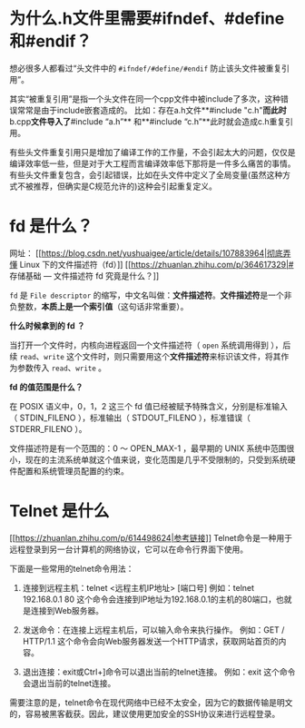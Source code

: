 #  为什么.h文件里需要#ifndef、#define和#endif？

想必很多人都看过“头文件中的 `#ifndef/#define/#endif` 防止该头文件被重复引用”。

其实“被重复引用”是指一个头文件在同一个cpp文件中被include了多次，这种错误常常是由于include嵌套造成的。  比如：存在a.h文件**#include "c.h"**而此时**b.cpp**文件导入了**#include “a.h”** 和**#include “c.h”**此时就会造成c.h重复引用。

有些头文件重复引用只是增加了编译工作的工作量，不会引起太大的问题，仅仅是编译效率低一些，但是对于大工程而言编译效率低下那将是一件多么痛苦的事情。  有些头文件重复包含，会引起错误，比如在头文件中定义了全局变量(虽然这种方式不被推荐，但确实是C规范允许的)这种会引起重复定义。

# **fd 是什么？**

网址：
[[https://blog.csdn.net/yushuaigee/article/details/107883964|彻底弄懂 Linux 下的文件描述符（fd）]]
[[https://zhuanlan.zhihu.com/p/364617329|# 存储基础 — 文件描述符 fd 究竟是什么？]]

`fd` 是 `File descriptor` 的缩写，中文名叫做：**文件描述符**。**文件描述符**是一个非负整数，**本质上是一个索引值**（这句话非常重要）。

**什么时候拿到的 fd ？**

当打开一个文件时，内核向进程返回一个文件描述符（ `open` 系统调用得到 ），后续 `read`、`write` 这个文件时，则只需要用这个**文件描述符**来标识该文件，将其作为参数传入 `read`、`write` 。

**fd 的值范围是什么？**

在 POSIX 语义中，0，1，2 这三个 fd 值已经被赋予特殊含义，分别是标准输入（ STDIN_FILENO ），标准输出（ STDOUT_FILENO ），标准错误（ STDERR_FILENO ）。

文件描述符是有一个范围的：0 ～ OPEN_MAX-1 ，最早期的 UNIX 系统中范围很小，现在的主流系统单就这个值来说，变化范围是几乎不受限制的，只受到系统硬件配置和系统管理员配置的约束。

# Telnet 是什么
[[https://zhuanlan.zhihu.com/p/614498624|参考链接]]
Telnet命令是一种用于远程登录到另一台计算机的网络协议，它可以在命令行界面下使用。

下面是一些常用的telnet命令用法： 

1. 连接到远程主机：telnet <远程主机IP地址> \[端口号\] 例如：telnet 192.168.0.1 80 这个命令会连接到IP地址为192.168.0.1的主机的80端口，也就是连接到Web服务器。 

2. 发送命令：在连接上远程主机后，可以输入命令来执行操作。 例如：GET / HTTP/1.1 这个命令会向Web服务器发送一个HTTP请求，获取网站首页的内容。 

3. 退出连接：exit或Ctrl+]命令可以退出当前的telnet连接。 例如：exit 这个命令会退出当前的telnet连接。 

需要注意的是，telnet命令在现代网络中已经不太安全，因为它的数据传输是明文的，容易被黑客截获。因此，建议使用更加安全的SSH协议来进行远程登录。